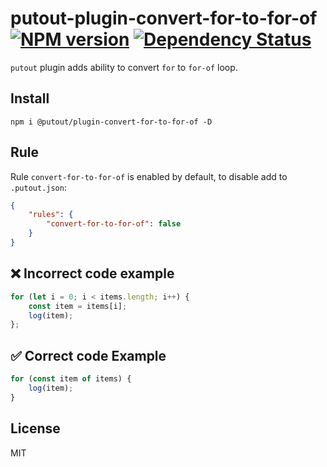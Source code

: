 # putout-plugin-convert-for-to-for-of [![NPM version][NPMIMGURL]][NPMURL] [![Dependency Status][DependencyStatusIMGURL]][DependencyStatusURL]

[NPMIMGURL]:                https://img.shields.io/npm/v/@putout/plugin-convert-for-to-for-of.svg?style=flat&longCache=true
[NPMURL]:                   https://npmjs.org/package/@putout/plugin-convert-for-to-for-of "npm"

[DependencyStatusURL]:      https://david-dm.org/coderaiser/putout?path=packages/plugin-convert-for-to-for-of
[DependencyStatusIMGURL]:   https://david-dm.org/coderaiser/putout.svg?path=packages/plugin-convert-for-to-for-of

`putout` plugin adds ability to convert `for` to `for-of` loop.
## Install

```
npm i @putout/plugin-convert-for-to-for-of -D
```

## Rule

Rule `convert-for-to-for-of` is enabled by default, to disable add to `.putout.json`:

```json
{
    "rules": {
        "convert-for-to-for-of": false
    }
}
```

## ❌ Incorrect code example

```js
for (let i = 0; i < items.length; i++) {
    const item = items[i];
    log(item);
};
```

## ✅ Correct code Example

```js
for (const item of items) {
    log(item);
}
```

## License

MIT

